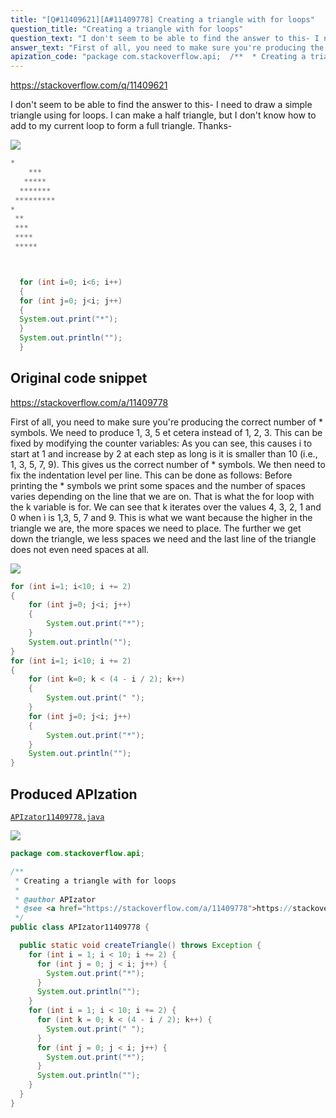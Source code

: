 ```yaml
---
title: "[Q#11409621][A#11409778] Creating a triangle with for loops"
question_title: "Creating a triangle with for loops"
question_text: "I don't seem to be able to find the answer to this- I need to draw a simple triangle using for loops. I can make a half triangle, but I don't know how to add to my current loop to form a full triangle. Thanks-"
answer_text: "First of all, you need to make sure you're producing the correct number of * symbols. We need to produce 1, 3, 5 et cetera instead of 1, 2, 3. This can be fixed by modifying the counter variables: As you can see, this causes i to start at 1 and increase by 2 at each step as long is it is smaller than 10 (i.e., 1, 3, 5, 7, 9). This gives us the correct number of * symbols. We then need to fix the indentation level per line. This can be done as follows: Before printing the * symbols we print some spaces and the number of spaces varies depending on the line that we are on. That is what the for loop with the k variable is for. We can see that k iterates over the values 4, 3, 2, 1 and 0 when ì is 1,3, 5, 7 and 9. This is what we want because the higher in the triangle we are, the more spaces we need to place. The further we get down the triangle, we less spaces we need and the last line of the triangle does not even need spaces at all."
apization_code: "package com.stackoverflow.api;  /**  * Creating a triangle with for loops  *  * @author APIzator  * @see <a href=\"https://stackoverflow.com/a/11409778\">https://stackoverflow.com/a/11409778</a>  */ public class APIzator11409778 {    public static void createTriangle() throws Exception {     for (int i = 1; i < 10; i += 2) {       for (int j = 0; j < i; j++) {         System.out.print(\"*\");       }       System.out.println(\"\");     }     for (int i = 1; i < 10; i += 2) {       for (int k = 0; k < (4 - i / 2); k++) {         System.out.print(\" \");       }       for (int j = 0; j < i; j++) {         System.out.print(\"*\");       }       System.out.println(\"\");     }   } }"
---
```


https://stackoverflow.com/q/11409621

I don&#x27;t seem to be able to find the answer to this-
I need to draw a simple triangle using for loops.
I can make a half triangle, but I don&#x27;t know how to add to my current loop to form a full triangle.
Thanks-


<div class="code-logo"><img src="/stackoverflow.png" /></div>

```java
*  
    ***
   *****
  *******
 *********
*
 **
 ***
 ****
 *****



  for (int i=0; i<6; i++)
  {
  for (int j=0; j<i; j++)
  {
  System.out.print("*");
  }
  System.out.println("");
  }
```


## Original code snippet

https://stackoverflow.com/a/11409778

First of all, you need to make sure you&#x27;re producing the correct number of * symbols. We need to produce 1, 3, 5 et cetera instead of 1, 2, 3. This can be fixed by modifying the counter variables:
As you can see, this causes i to start at 1 and increase by 2 at each step as long is it is smaller than 10 (i.e., 1, 3, 5, 7, 9). This gives us the correct number of * symbols. We then need to fix the indentation level per line. This can be done as follows:
Before printing the * symbols we print some spaces and the number of spaces varies depending on the line that we are on. That is what the for loop with the k variable is for. We can see that k iterates over the values 4, 3, 2, 1 and 0 when ì is 1,3, 5, 7 and 9. This is what we want because the higher in the triangle we are, the more spaces we need to place. The further we get down the triangle, we less spaces we need and the last line of the triangle does not even need spaces at all.

<div class="code-logo"><img src="/stackoverflow.png" /></div>

```java
for (int i=1; i<10; i += 2)
{
    for (int j=0; j<i; j++)
    {
        System.out.print("*");
    }
    System.out.println("");
}
for (int i=1; i<10; i += 2)
{
    for (int k=0; k < (4 - i / 2); k++)
    {
        System.out.print(" ");
    }
    for (int j=0; j<i; j++)
    {
        System.out.print("*");
    }
    System.out.println("");
}
```

## Produced APIzation

[`APIzator11409778.java`](https://github.com/pasqualesalza/apization-temp/raw/main/data/search/APIzator11409778.java)

<div class="code-logo"><img src="/apizator.png" /></div>

```java
package com.stackoverflow.api;

/**
 * Creating a triangle with for loops
 *
 * @author APIzator
 * @see <a href="https://stackoverflow.com/a/11409778">https://stackoverflow.com/a/11409778</a>
 */
public class APIzator11409778 {

  public static void createTriangle() throws Exception {
    for (int i = 1; i < 10; i += 2) {
      for (int j = 0; j < i; j++) {
        System.out.print("*");
      }
      System.out.println("");
    }
    for (int i = 1; i < 10; i += 2) {
      for (int k = 0; k < (4 - i / 2); k++) {
        System.out.print(" ");
      }
      for (int j = 0; j < i; j++) {
        System.out.print("*");
      }
      System.out.println("");
    }
  }
}

```